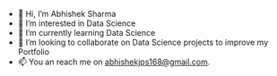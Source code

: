 - 👋 Hi, I’m Abhishek Sharma
- 👀 I’m interested in Data Science
- 🌱 I’m currently learning Data Science
- 💞️ I’m looking to collaborate on Data Science projects to improve my Portfolio
- 📫 You an reach me on abhishekjps168@gmail.com.
